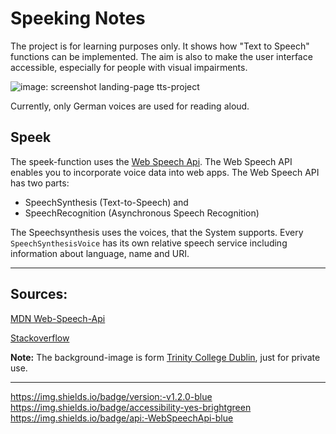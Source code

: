 # Speeking Notes

The project is for learning purposes only. It shows how "Text to Speech" functions can be implemented. The aim is also to make the user interface accessible, especially for people with visual impairments.

![image: screenshot landing-page tts-project](/images/screenshot_v.1.2.0.png)

Currently, only German voices are used for reading aloud.

## Speek

The speek-function uses the [Web Speech Api](https://developer.mozilla.org/en-US/docs/Web/API/Web_Speech_API).
The Web Speech API enables you to incorporate voice data into web apps. The Web Speech API has two parts: 
- SpeechSynthesis (Text-to-Speech) and 
- SpeechRecognition (Asynchronous Speech Recognition)

The Speechsynthesis uses the voices, that the System supports.
Every `SpeechSynthesisVoice` has its own relative speech service including information about language, name and URI.
___
## Sources:

[MDN Web-Speech-Api](https://developer.mozilla.org/de/docs/Web/API/SpeechSynthesis)

[Stackoverflow](https://stackoverflow.com)

**Note:** The background-image is form 
[Trinity College Dublin](https://www.tcd.ie), just for private use.

___

https://img.shields.io/badge/version:-v1.2.0-blue
https://img.shields.io/badge/accessibility-yes-brightgreen
https://img.shields.io/badge/api:-WebSpeechApi-blue



